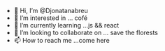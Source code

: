 - 👋 Hi, I’m @Djonatanabreu
- 👀 I’m interested in ... cofé
- 🌱 I’m currently learning ...js && react
- 💞️ I’m looking to collaborate on ... save the florests
- 📫 How to reach me ...come here

<!---
Djonatanabreu/Djonatanabreu is a ✨ special ✨ repository because its `README.md` (this file) appears on your GitHub profile.
You can click the Preview link to take a look at your changes.
--->
